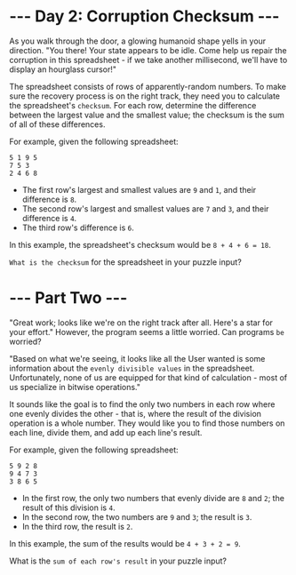 # --- Day 2: Corruption Checksum ---
As you walk through the door, a glowing humanoid shape yells in your direction. "You there! Your state appears to be idle. Come help us repair the corruption in this spreadsheet - if we take another millisecond, we'll have to display an hourglass cursor!"

The spreadsheet consists of rows of apparently-random numbers. To make sure the recovery process is on the right track, they need you to calculate the spreadsheet's ```checksum```. For each row, determine the difference between the largest value and the smallest value; the checksum is the sum of all of these differences.

For example, given the following spreadsheet:
```
5 1 9 5
7 5 3
2 4 6 8
```
* The first row's largest and smallest values are ```9``` and ```1```, and their difference is ```8```.
* The second row's largest and smallest values are ```7``` and ```3```, and their difference is ```4```.
* The third row's difference is ```6```.

In this example, the spreadsheet's checksum would be ```8 + 4 + 6 = 18```.

```What is the checksum``` for the spreadsheet in your puzzle input?

# --- Part Two ---
"Great work; looks like we're on the right track after all. Here's a star for your effort." However, the program seems a little worried. Can programs ```be``` worried?

"Based on what we're seeing, it looks like all the User wanted is some information about the ```evenly divisible values``` in the spreadsheet. Unfortunately, none of us are equipped for that kind of calculation - most of us specialize in bitwise operations."

It sounds like the goal is to find the only two numbers in each row where one evenly divides the other - that is, where the result of the division operation is a whole number. They would like you to find those numbers on each line, divide them, and add up each line's result.

For example, given the following spreadsheet:
```
5 9 2 8
9 4 7 3
3 8 6 5
```
* In the first row, the only two numbers that evenly divide are ```8``` and ```2```; the result of this division is ```4```.
* In the second row, the two numbers are ```9``` and ```3```; the result is ```3```.
* In the third row, the result is ```2```.

In this example, the sum of the results would be ```4 + 3 + 2 = 9```.

What is the ```sum of each row's result``` in your puzzle input?
